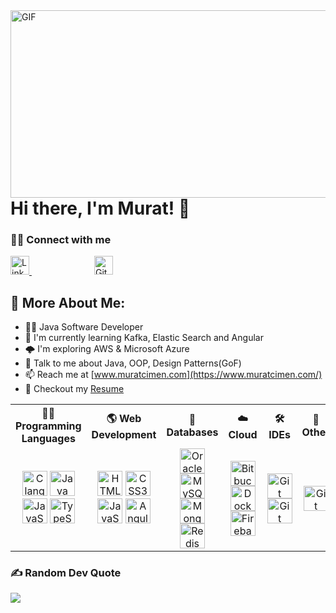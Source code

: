 <img align="right" alt="GIF" src="https://user-images.githubusercontent.com/109351602/202650321-7f4da361-f98f-4345-8df4-adf352a11322.gif" width="1000" height="300" />

# Hi there, I'm Murat! 👋

### 👨‍💻 Connect with me

<p align="left">
  <a href="https://www.linkedin.com/in/cimenmurat/" style="margin-right: 100px;">
    <img src="https://github.com/bablubambal/All_logo_and_pictures/blob/main/social%20icons/linkedin.svg" alt="LinkedIn" height="30" />
  </a>
  <a href="https://github.com/your-github-username" style="margin-right: 100px;">
    <img src="https://github.com/bablubambal/All_logo_and_pictures/blob/main/social%20icons/github.svg" alt="GitHub" height="30" />
  </a>
</p>


## 🧐 More About Me:

- 👨‍💻 Java Software Developer
- 🌱 I'm currently learning Kafka, Elastic Search and Angular
- 🌩️ I'm exploring AWS & Microsoft Azure
- 💬 Talk to me about Java, OOP, Design Patterns(GoF)
- 📫 Reach me at [www.muratcimen.com](https://www.muratcimen.com/)
- 📄 Checkout my [Resume](https://www.muratcimen.com/_files/ugd/bfa4c2_60c6848098b84405b8141b688d072fe7.pdf)


<table>
  <tr>
    <th align="center"> 👨‍💻 Programming Languages</th>
    <th align="center">🌎 Web Development</th>
    <th align="center">💾 Databases</th>
    <th align="center">☁️ Cloud</th>
    <th align="center">🛠️ IDEs</th>
    <th align="center">🔧 Other</th>
  </tr>
  
  <tr>
    
  <td align="center"> <img src="https://raw.githubusercontent.com/bablubambal/All_logo_and_pictures/1ac69ce5fbc389725f16f989fa53c62d6e1b4883/programming%20languages/c.svg" alt="C language" height="40" />
  <img src="https://raw.githubusercontent.com/bablubambal/All_logo_and_pictures/1ac69ce5fbc389725f16f989fa53c62d6e1b4883/programming%20languages/java.svg" alt="Java" height="40" />
  <img src="https://raw.githubusercontent.com/bablubambal/All_logo_and_pictures/1ac69ce5fbc389725f16f989fa53c62d6e1b4883/programming%20languages/javascript.svg" alt="JavaScript" height="40" />
  <img src="https://raw.githubusercontent.com/bablubambal/All_logo_and_pictures/1ac69ce5fbc389725f16f989fa53c62d6e1b4883/programming%20languages/typescript.svg" alt="TypeScript" height="40" /></td>
  
  <td align="center"><img src="https://raw.githubusercontent.com/bablubambal/All_logo_and_pictures/1ac69ce5fbc389725f16f989fa53c62d6e1b4883/social%20icons/html5.svg" alt="HTML5" height="40" />
  <img src="https://raw.githubusercontent.com/bablubambal/All_logo_and_pictures/1ac69ce5fbc389725f16f989fa53c62d6e1b4883/social%20icons/css3.svg" alt="CSS3" height="40" />
  <img src="https://raw.githubusercontent.com/bablubambal/All_logo_and_pictures/1ac69ce5fbc389725f16f989fa53c62d6e1b4883/social%20icons/javascript.svg" alt="JavaScript" height="40" />
  <img src="https://github.com/bablubambal/All_logo_and_pictures/blob/main/frameworks/angular.svg" alt="Angular" height="40" /></td>
  
  <td align="center"><img src="https://github.com/bablubambal/All_logo_and_pictures/blob/main/databases/oracle.svg" alt="Oracle" height="40" />
  <img src="https://github.com/bablubambal/All_logo_and_pictures/blob/main/databases/mysql.svg" alt="MySQL" height="40" />
  <img src="https://github.com/bablubambal/All_logo_and_pictures/blob/main/databases/mongodb.svg" alt="MongoDB" height="40" />
  <img src="https://github.com/bablubambal/All_logo_and_pictures/blob/main/databases/redis.svg" alt="Redis" height="40" /></td>
  
  <td align="center">  <img src="https://github.com/bablubambal/All_logo_and_pictures/blob/main/cloud/bitbucketV2.svg" alt="Bitbucket" height="40" />
  <img src="https://github.com/bablubambal/All_logo_and_pictures/blob/main/cloud/docker.svg" alt="Docker" height="40" />
  <img src="https://github.com/bablubambal/All_logo_and_pictures/blob/main/cloud/firebase.svg" alt="Firebase" height="40" /></td>
  
  <td align="center"> <img src="https://github.com/bablubambal/All_logo_and_pictures/blob/main/ides/intellij.svg" alt="Git" height="40" />
  <img src="https://github.com/bablubambal/All_logo_and_pictures/blob/main/ides/eclipse.svg" alt="Git" height="40" /></td>
   
  <td align="center">  <img src="https://github.com/bablubambal/All_logo_and_pictures/blob/main/others/git.svg" alt="Git" height="40" /></td>
  
  </tr>
  
</table>

### ✍️ Random Dev Quote
![](https://quotes-github-readme.vercel.app/api?type=vetical&theme=merko)


